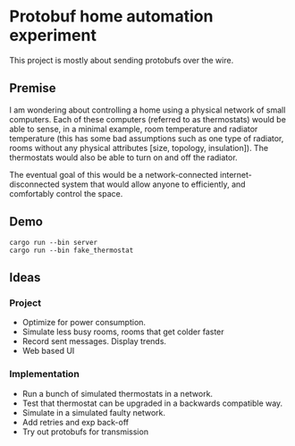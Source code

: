 # Protobuf home automation experiment

This project is mostly about sending protobufs over the wire.


## Premise

I am wondering about controlling a home using a physical network of small
computers. Each of these computers (referred to as thermostats) would be able
to sense, in a minimal example, room temperature and radiator temperature (this
has some bad assumptions such as one type of radiator, rooms without any
physical attributes [size, topology, insulation]). The thermostats would also
be able to turn on and off the radiator.

The eventual goal of this would be a network-connected internet-disconnected
system that would allow anyone to efficiently, and comfortably control the
space.

## Demo

```
cargo run --bin server
cargo run --bin fake_thermostat
```

## Ideas 

### Project

- Optimize for power consumption.
- Simulate less busy rooms, rooms that get colder faster
- Record sent messages. Display trends.
- Web based UI

### Implementation

- Run a bunch of simulated thermostats in a network.
- Test that thermostat can be upgraded in a backwards compatible way.
- Simulate in a simulated faulty network.
- Add retries and exp back-off
- Try out protobufs for transmission

